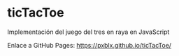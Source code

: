 # ticTacToe

Implementación del juego del tres en raya en JavaScript

Enlace a GitHub Pages: https://pxblx.github.io/ticTacToe/
